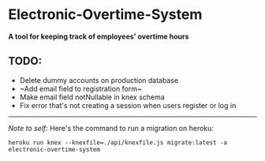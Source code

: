# Electronic-Overtime-System
**A tool for keeping track of employees' overtime hours**

## TODO:
- Delete dummy accounts on production database
- ~Add email field to registration form~
- Make email field notNullable in knex schema
- Fix error that's not creating a session when users register or log in

<hr>

_Note to self_: Here's the command to run a migration on heroku: 

`heroku run knex --knexfile=./api/knexfile.js migrate:latest -a electronic-overtime-system`
